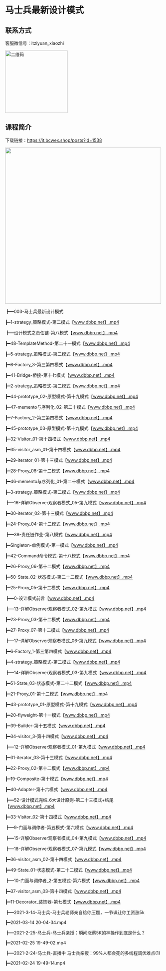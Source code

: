 # 马士兵最新设计模式

## 联系方式

客服微信号：itziyuan_xiaozhi

<img src="https://ziyuanyun.oss-cn-guangzhou.aliyuncs.com/common/20240614073449/666b82192834a.jpg" width="200" height="200" alt="二维码">

## 课程简介

下载链接：https://it.bcwex.shop/posts?id=1538

<img src="https://ziyuanyun.oss-cn-guangzhou.aliyuncs.com/yun/20240515224326/6644ca0ed0e21.jpg" width="500" alt="">

  ┣━003-马士兵最新设计模式

 ┣━1-strategy_策略模式-第二模式【www.dbbp.net】.mp4

 ┣━设计模式之责任链-第八模式【www.dbbp.net】.mp4

 ┣━48-TemplateMethod-第二十一模式【www.dbbp.net】.mp4

 ┣━5-strategy_策略模式-第二模式【www.dbbp.net】.mp4

 ┣━8-Factory_3-第三第四模式【www.dbbp.net】.mp4

 ┣━41-Bridge-桥接-第十七模式【www.dbbp.net】.mp4

 ┣━2-strategy_策略模式-第二模式【www.dbbp.net】.mp4

 ┣━44-prototype_02-原型模式-第十九模式【www.dbbp.net】.mp4

 ┣━47-memento与序列化_02-第二十模式【www.dbbp.net】.mp4

 ┣━7-Factory_2-第三第四模式【www.dbbp.net】.mp4

 ┣━45-prototype_03-原型模式-第十九模式【www.dbbp.net】.mp4

 ┣━32-Visitor_01-第十四模式【www.dbbp.net】.mp4

 ┣━35-visitor_asm_01-第十四模式【www.dbbp.net】.mp4

 ┣━29-iterator_01-第十三模式【www.dbbp.net】.mp4

 ┣━28-Proxy_08-第十二模式【www.dbbp.net】.mp4

 ┣━46-memento与序列化_01-第二十模式【www.dbbp.net】.mp4

 ┣━3-strategy_策略模式-第二模式【www.dbbp.net】.mp4

 ┣━16-详解Observer观察者模式_05-第九模式【www.dbbp.net】.mp4

 ┣━30-iterator_02-第十三模式【www.dbbp.net】.mp4

 ┣━24-Proxy_04-第十二模式【www.dbbp.net】.mp4

 ┣━38-责任链作业-第八模式【www.dbbp.net】.mp4

 ┣━Singleton-单例模式-第一模式【www.dbbp.net】.mp4

 ┣━42-Command命令模式-第十八模式【www.dbbp.net】.mp4

 ┣━26-Proxy_06-第十二模式【www.dbbp.net】.mp4

 ┣━50-State_02-状态模式-第二十二模式【www.dbbp.net】.mp4

 ┣━25-Proxy_05-第十二模式【www.dbbp.net】.mp4

 ┣━0-设计模式前言【www.dbbp.net】.mp4

 ┣━13-详解Observer观察者模式_02-第九模式【www.dbbp.net】.mp4

 ┣━23-Proxy_03-第十二模式【www.dbbp.net】.mp4

 ┣━27-Proxy_07-第十二模式【www.dbbp.net】.mp4

 ┣━17-详解Observer观察者模式_06-第九模式【www.dbbp.net】.mp4

 ┣━6-Factory_1-第三第四模式【www.dbbp.net】.mp4

 ┣━4-strategy_策略模式-第二模式【www.dbbp.net】.mp4

 ┣━14-详解Observer观察者模式_03-第九模式【www.dbbp.net】.mp4

 ┣━51-State_03-状态模式-第二十二模式【www.dbbp.net】.mp4

 ┣━21-Proxy_01-第十二模式【www.dbbp.net】.mp4

 ┣━43-prototype_01-原型模式-第十九模式【www.dbbp.net】.mp4

 ┣━20-flyweight-第十一模式【www.dbbp.net】.mp4

 ┣━39-Builder-第十五模式【www.dbbp.net】.mp4

 ┣━34-visitor_3-第十四模式【www.dbbp.net】.mp4

 ┣━12-详解Observer观察者模式_01-第九模式【www.dbbp.net】.mp4

 ┣━31-iterator_03-第十三模式【www.dbbp.net】.mp4

 ┣━22-Proxy_02-第十二模式【www.dbbp.net】.mp4

 ┣━19-Composite-第十模式【www.dbbp.net】.mp4

 ┣━40-Adapter-第十六模式【www.dbbp.net】.mp4

 ┣━52-设计模式完结_6大设计原则-第二十三模式+结尾【www.dbbp.net】.mp4

 ┣━33-Visitor_02-第十四模式【www.dbbp.net】.mp4

 ┣━9-门面与调停者-第五模式-第六模式【www.dbbp.net】.mp4

 ┣━15-详解Observer观察者模式_04-第九模式【www.dbbp.net】.mp4

 ┣━18-详解Observer观察者模式_07-第九模式【www.dbbp.net】.mp4

 ┣━36-visitor_asm_02-第十四模式【www.dbbp.net】.mp4

 ┣━49-State_01-状态模式-第二十二模式【www.dbbp.net】.mp4

 ┣━10-门面与调停者_2-第五模式-第六模式【www.dbbp.net】.mp4

 ┣━37-visitor_asm_03-第十四模式【www.dbbp.net】.mp4

 ┣━11-Decorator_装饰器-第七模式【www.dbbp.net】.mp4

 ┣━2021-3-14-马士兵-马士兵老师亲自给你压题，一节课让你工资涨5k

 ┣━2021-03-14 20-04-34.mp4

 ┣━2021-2-25-马士兵-马士兵亲授：瞬间涨薪5K的神操作到底是什么？

 ┣━2021-02-25 19-49-02.mp4

 ┣━2021-2-24-马士兵-直播中 马士兵亲授：99%人都会死的多线程调优难点(1)

 ┣━2021-02-24 19-49-14.mp4

  